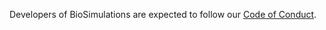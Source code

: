 Developers of BioSimulations are expected to follow our [Code of Conduct](https://docs.biosimulations.org/developers/conduct).
